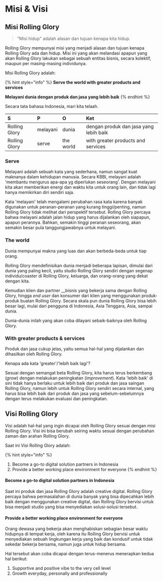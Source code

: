 # Misi & Visi

## Misi Rolling Glory 

> "Misi hidup" adalah alasan dan tujuan kenapa kita hidup.

Rolling Glory mempunyai misi yang menjadi alasan dan tujuan kenapa Rolling Glory ada dan hidup. Misi ini yang akan melandasi apapun yang akan Rolling Glory lakukan sebagai sebuah entitas bisnis, secara kolektif, maupun per masing-masing individunya.

Misi Rolling Glory adalah:

{% hint style="info" %}
**Serve the world with greater products and services**

**Melayani dunia dengan produk dan jasa yang lebih baik**
{% endhint %}

Secara tata bahasa Indonesia, mari kita telaah.

| S | P | O | Ket |
| :--- | :--- | :--- | :--- |
| Rolling Glory | melayani | dunia | dengan produk dan jasa yang lebih baik |
| Rolling Glory | serve | the world | with greater products and services |

### Serve

Melayani adalah sebuah kata yang sederhana, namun sangat kuat maknanya dalam kehidupan manusia. Secara KBBI, melayani adalah 'membantu mengurus apa-apa yg diperlukan seseorang'. Dengan melayani kita akan memberikan energi dan waktu kita untuk orang lain, dan tidak lagi hanya memikirkan diri sendiri saja. 

Kata 'melayani' telah mengalami perubahan rasa kata karena banyak digunakan untuk peranan-peranan yang kurang tinggi/penting, namun Rolling Glory tidak melihat dari perspektif tersebut. Rolling Glory percaya bahwa melayani adalah jalan hidup yang harus dijalankan oleh siapapun, apapun perannya. Bahkan, semakin tinggi peranan seseorang, akan semakin besar pula tanggungjawabnya untuk melayani.

### The world

Dunia mempunyai makna yang luas dan akan berbeda-beda untuk tiap orang. 

Rolling Glory mendefinisikan dunia menjadi beberapa lapisan, dimulai dari dunia yang paling kecil, yaitu studio Rolling Glory sendiri dengan segenap individu/coaster di Rolling Glory, keluarga, dan orang-orang yang dekat dengan kita.

Kemudian klien dan partner __bisnis yang bekerja sama dengan Rolling Glory, hingga _end user_ dan konsumer dari klien yang menggunakan produk-produk buatan Rolling Glory. Secara skala pun dunia Rolling Glory bisa lebih besar lagi, mulai dari pengguna di Indonesia, Asia Tenggara, Asia, sampai dunia.

Dunia-dunia inilah yang akan coba dilayani sebaik-baiknya oleh Rolling Glory. 

### With greater products & services

Produk dan jasa cukup jelas, yaitu semua hal-hal yang dijalankan dan dihasilkan oleh Rolling Glory.

Kenapa ada kata 'greater'/'lebih baik lagi'? 

Sesuai dengan semangat beta Rolling Glory, kita harus terus berkembang \(_grow_\) dengan melakukan peningkatan \(_improvement_\). Kata 'lebih baik' di sini tidak hanya berlaku untuk lebih baik dari produk dan jasa saingan Rolling Glory, namun lebih untuk Rolling Glory sendiri secara internal, yang harus bisa lebih baik dari produk dan jasa yang sebelum-sebelumnya dengan terus melakukan evaluasi dan peningkatan.

## Visi Rolling Glory

Visi adalah hal-hal yang ingin dicapai oleh Rolling Glory sesuai dengan misi Rolling Glory. Visi ini bisa berubah seiring waktu sesuai dengan perubahan zaman dan arahan Rolling Glory.

Saat ini Visi Rolling Glory adalah:

{% hint style="info" %}
1. Become a go-to digital solution partners in Indonesia
2. Provide a better working place environment for everyone
{% endhint %}

#### Become a go-to digital solution partners in Indonesia

Saat ini produk dan jasa Rolling Glory adalah creative digital. Rolling Glory percaya bahwa permasalahan di dunia banyak yang bisa dipecahkan lebih baik dengan menggunakan creative digital, dan Rolling Glory bervisi untuk bisa menjadi studio yang bisa menyediakan solusi-solusi tersebut.

#### Provide a better working place environment for everyone

Orang dewasa yang bekerja akan menghabiskan sebagian besar waktu hidupnya di tempat kerja, oleh karena itu Rolling Glory bervisi untuk menyediakan sebuah lingkungan kerja yang baik dan kondusif untuk tidak sekedar bekerja bersama, namun juga untuk hidup bersama.

Hal tersebut akan coba dicapai dengan terus-menerus menerapkan kedua hal berikut:

1. Supportive and positive vibe to the very cell level
2. Growth everyday, personally and professionally


